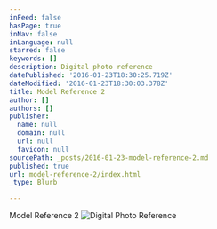 ```yaml
---
inFeed: false
hasPage: true
inNav: false
inLanguage: null
starred: false
keywords: []
description: Digital photo reference
datePublished: '2016-01-23T18:30:25.719Z'
dateModified: '2016-01-23T18:30:03.378Z'
title: Model Reference 2
author: []
authors: []
publisher:
  name: null
  domain: null
  url: null
  favicon: null
sourcePath: _posts/2016-01-23-model-reference-2.md
published: true
url: model-reference-2/index.html
_type: Blurb

---
```

Model Reference 2
![Digital Photo Reference](https://the-grid-user-content.s3-us-west-2.amazonaws.com/ba371160-3ef7-42b7-b73c-2c0eb513e435.jpg)